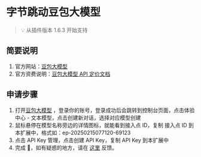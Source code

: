 # 字节跳动豆包大模型

> 💡 从插件版本 1.6.3 开始支持

## 简要说明

1. 官方网站：[豆包大模型](https://www.volcengine.com/product/doubao)
2. 官方资费说明：[豆包大模型 API 定价文档](https://www.volcengine.com/docs/82379/1099320)

## 申请步骤

1. 打开[豆包大模型](https://console.volcengine.com/ark) ，登录你的账号，登录成功后会跳转到控制台页面，点击体验中心 - 文本模型，点击创建新对话，选择对应模型创建
2. 鼠标悬停在模型名称旁边的详情图标，就能看到接入点 ID，复制 接入点 ID 到本扩展中，格式如：ep-20250215077120-69123
3. 点击 API Key 管理，点击创建 API Key，复制 API Key 到本扩展中
4. 完成 🎉，如有疑惑的地方，请在 [这里](https://github.com/immersive-translate/immersive-translate/issues/137) 反馈。

